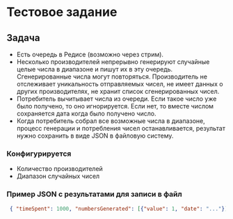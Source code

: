 # Тестовое задание

## Задача
 * Есть очередь в Редисе (возможно через стрим). 
 * Несколько производителей непрерывно генерируют случайные целые числа в диапазоне и пишут их в эту очередь. Сгенерированные числа могут повторяться. Производитель не отслеживает уникальность отправляемых чисел, не имеет данных о других производителях, не хранит список сгенерированных чисел. 
 * Потребитель вычитывает числа из очереди. Если такое число уже было получено, то оно игнорируется. Если нет, то вместе числом сохраняется дата когда было получено число. 
 * Когда потребитель собрал все возможные числа в диапазоне, процесс генерации и потребления чисел останавливается, результат нужно сохранить в виде JSON в файловую систему. 
 
### Конфигурируется
 * Количество производителей 
 * Диапазон случайных чисел 

### Пример JSON с результатами для записи в файл
```json
 { "timeSpent": 1000, "numbersGenerated": [{"value": 1, "date": "..."}]}
```
